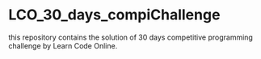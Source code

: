 # LCO_30_days_compiChallenge
this repository contains the solution of 30 days competitive programming challenge by Learn Code Online.
